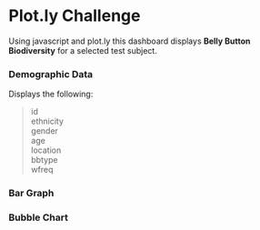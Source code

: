 # Plot.ly Challenge

Using javascript and plot.ly this dashboard displays **Belly Button Biodiversity** for a selected test subject.

### Demographic Data
Displays the following:
> id <br/>
> ethnicity <br/>
> gender <br/>
> age <br/>
> location <br/>
> bbtype <br/>
> wfreq <br/>

### Bar Graph


### Bubble Chart


